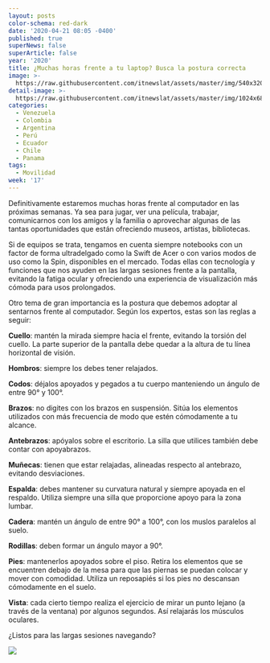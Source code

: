 ```yaml
---
layout: posts
color-schema: red-dark
date: '2020-04-21 08:05 -0400'
published: true
superNews: false
superArticle: false
year: '2020'
title: ¿Muchas horas frente a tu laptop? Busca la postura correcta
image: >-
  https://raw.githubusercontent.com/itnewslat/assets/master/img/540x320/Hergonomia-p.jpg
detail-image: >-
  https://raw.githubusercontent.com/itnewslat/assets/master/img/1024x680/Hergonomia-g.jpg
categories:
  - Venezuela
  - Colombia
  - Argentina
  - Perú
  - Ecuador
  - Chile
  - Panama
tags:
  - Movilidad
week: '17'
---
```

Definitivamente estaremos muchas horas frente al computador en las próximas semanas. Ya sea para jugar, ver una película, trabajar, comunicarnos con los amigos y la familia o aprovechar algunas de las tantas oportunidades que están ofreciendo museos, artistas, bibliotecas. 

Si de equipos se trata, tengamos en cuenta siempre notebooks con un factor de forma ultradelgado como la Swift de Acer o con varios modos de uso como la Spin, disponibles en el mercado. Todas ellas con tecnología y funciones que nos ayuden en las largas sesiones frente a la pantalla, evitando la fatiga ocular y ofreciendo una experiencia de visualización más cómoda para usos prolongados.

Otro tema de gran importancia es la postura que debemos adoptar al sentarnos frente al computador. Según los expertos, estas son las reglas a seguir:

**Cuello**: mantén la mirada siempre hacia el frente, evitando la torsión del cuello. La parte superior de la pantalla debe quedar a la altura de tu línea horizontal de visión.

**Hombros**: siempre los debes tener relajados.

**Codos**: déjalos apoyados y pegados a tu cuerpo manteniendo un ángulo de entre 90° y 100°.

**Brazos**: no digites con los brazos en suspensión. Sitúa los elementos utilizados con más frecuencia de modo que estén cómodamente a tu alcance.

**Antebrazos**: apóyalos sobre el escritorio. La silla que utilices también debe contar con apoyabrazos.

**Muñecas**: tienen que estar relajadas, alineadas respecto al antebrazo, evitando desviaciones.

**Espalda**: debes mantener su curvatura natural y siempre apoyada en el respaldo. Utiliza siempre una silla que proporcione apoyo para la zona lumbar.

**Cadera**: mantén un ángulo de entre 90° a 100°, con los muslos paralelos al suelo.

**Rodillas**: deben formar un ángulo mayor a 90°.

**Pies**: mantenerlos apoyados sobre el piso. Retira los elementos que se encuentren debajo de la mesa para que las piernas se puedan colocar y mover con comodidad. Utiliza un reposapiés si los pies no descansan cómodamente en el suelo.

**Vista**: cada cierto tiempo realiza el ejercicio de mirar un punto lejano (a través de la ventana) por algunos segundos. Así relajarás los músculos oculares.

¿Listos para las largas sesiones navegando? 

<img src="https://tracker.metricool.com/c3po.jpg?hash=56f88a41e39ab42c063cc51676587a04"/>